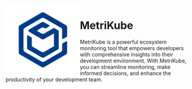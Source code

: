 <img src="https://github.com/metrikube/app/blob/develop/apps/app/web/src/assets/img/metrikube-logo.png" align="left" width="200px"/>

<h1>MetriKube</h3>

MetriKube is a powerful ecosystem monitoring tool that empowers developers with comprehensive insights into their development environment. With MetriKube, you can streamline monitoring, make informed decisions, and enhance the productivity of your development team.

